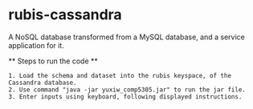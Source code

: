 # rubis-cassandra
A NoSQL database transformed from a MySQL database, and a service application for it.

** Steps to run the code ** 

    1. Load the schema and dataset into the rubis keyspace, of the Cassandra database.
	2. Use command "java -jar yuxiw_comp5305.jar" to run the jar file.
	3. Enter inputs using keyboard, following displayed instructions.